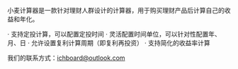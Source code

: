 小麦计算器是一款针对理财人群设计的计算器，用于购买理财产品后计算自己的收益和年化。

· 支持定投计算，可以配置定投时间
· 灵活配置时间单位，可以针对性配置年、月、日
· 允许设置复利计算周期（即复利再投资）
· 支持简化的收益率计算

我们的联系方式：ichboard@outlook.com
